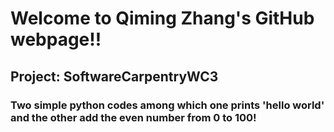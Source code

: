 # Welcome to Qiming Zhang's GitHub webpage!!
## Project: SoftwareCarpentryWC3
  ### Two simple python codes among which one prints 'hello world' and the other add the even number from 0 to 100!
